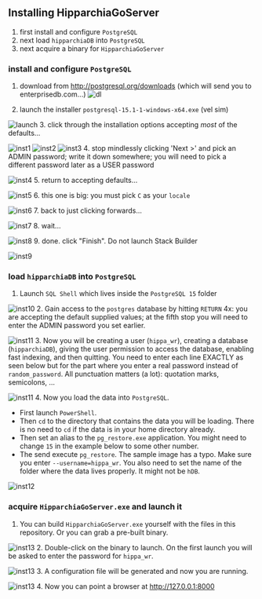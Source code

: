 ## Installing HipparchiaGoServer

1. first install and configure `PostgreSQL`
1. next load `hipparchiaDB` into `PostgreSQL`
1. next acquire a binary for `HipparchiaGoServer`

### install and configure `PostgreSQL`
1. download from http://postgresql.org/downloads (which will send you to enterprisedb.com...)
![dl](gitimg/windows/01_getpsql.png)

2. launch the installer `postgresql-15.1-1-windows-x64.exe` (vel sim)

![launch](gitimg/windows/02_setuppsql.png)
3. click through the installation options accepting *most* of the defaults...

![inst1](gitimg/windows/03_psqldir.png)
![inst2](gitimg/windows/04_psqlcomponents.png)
![inst3](gitimg/windows/05_psqldata.png)
4. stop mindlessly clicking 'Next >' and pick an ADMIN password; write it down somewhere; you will need to pick a different password later as a USER password

![inst4](gitimg/windows/06_db_adminpass.png)
5. return to accepting defaults...

![inst5](gitimg/windows/07_dbport.png)
6. this one is big: you must pick `C` as your `locale`

![inst6](gitimg/windows/08_locale.png)
7. back to just clicking forwards...

![inst7](gitimg/windows/09_summary.png)
8. wait...

![inst8](gitimg/windows/10_psqlinstalling.png)
9. done. click "Finish". Do not launch Stack Builder

![inst9](gitimg/windows/11_psqlinstallationends.png)


### load `hipparchiaDB` into `PostgreSQL`
1. Launch `SQL Shell` which lives inside the `PostgreSQL 15` folder

![inst10](gitimg/windows/12_find_sqlshell.png)
2. Gain access to the `postgres` database by hitting `RETURN` 4x: you are accepting the default supplied values; 
at the fifth stop you will need to enter the ADMIN password you set earlier.

![inst11](gitimg/windows/13_insidesqlshell.png)
3. Now you will be creating a user (`hippa_wr`), creating a database (`hipparchiaDB`), giving the user 
permission to access the database, enabling fast indexing, and then quitting. You need to enter each line EXACTLY as
seen below but for the part where you enter a real password instead of `random_password`. All punctuation 
matters (a lot): quotation marks, semicolons, ...

![inst11](gitimg/windows/14_furtherinsidesqlshell.png)
4. Now you load the data into `PostgreSQL`. 
* First launch `PowerShell`. 
* Then `cd` to the directory that contains the 
data you will be loading. There is no need to `cd` if the data is in your home directory already. 
* Then set an alias to the `pg_restore.exe` application. You might need to change `15` in the example below to some
other number.
* The send execute `pg_restore`. The sample image has a typo. Make sure you enter `--username=hippa_wr`. 
You also need to set the name of the folder where the data lives properly. It might not be `hDB`.

![inst12](gitimg/windows/15_loaddata.png)

### acquire `HipparchiaGoServer.exe` and launch it
1. You can build `HipparchiaGoServer.exe` yourself with the files in this repository. Or you can grab a pre-built binary.

![inst13](gitimg/windows/16_getbinary.png)
2. Double-click on the binary to launch. On the first launch you will be asked to enter the password for `hippa_wr`.

![inst13](gitimg/windows/17_firstlaunch.png)
3. A configuration file will be generated and now you are running.

![inst13](gitimg/windows/18_launch.png)
4. Now you can point a browser at http://127.0.0.1:8000
